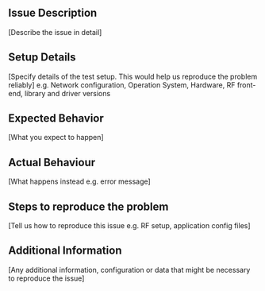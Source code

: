 <!--
Before filing an issue, search for solutions here:
- srsLTE users mailing list (http://www.softwareradiosystems.com/mailman/listinfo/srslte-users)
-->

## Issue Description ##
[Describe the issue in detail]

## Setup Details ##
[Specify details of the test setup. This would help us reproduce the problem reliably]
e.g. Network configuration, Operation System, Hardware, RF front-end, library and driver versions

## Expected Behavior ##
[What you expect to happen]

## Actual Behaviour ##
[What happens instead e.g. error message]

## Steps to reproduce the problem ##
[Tell us how to reproduce this issue e.g. RF setup, application config files]

## Additional Information ##
[Any additional information, configuration or data that might be necessary to reproduce the issue]

